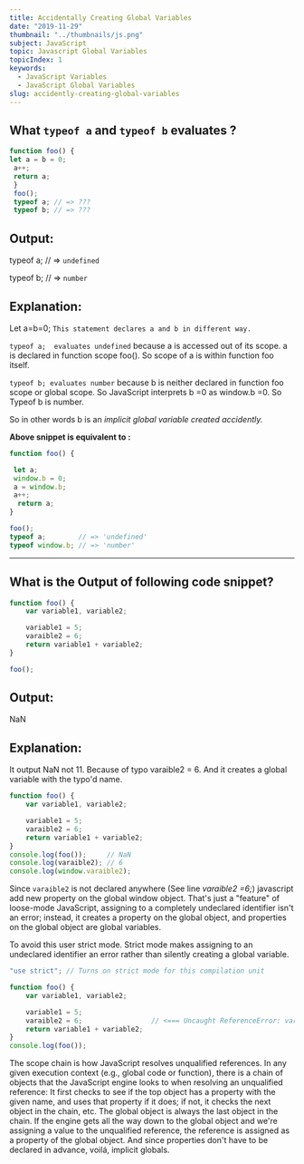 ```yaml
---
title: Accidentally Creating Global Variables
date: "2019-11-29"
thumbnail: "../thumbnails/js.png"
subject: JavaScript
topic: Javascript Global Variables
topicIndex: 1
keywords:
  - JavaScript Variables
  - JavaScript Global Variables   
slug: accidently-creating-global-variables
---
```


## What `typeof a` and `typeof b` evaluates ?

```js
function foo() { 
let a = b = 0;
 a++;
 return a;
 } 
 foo(); 
 typeof a; // => ???
 typeof b; // => ???
```

## Output:

typeof a; // => `undefined`

typeof b; // => `number`


## Explanation:

Let a=b=0;  `This statement declares a and b in different way.`

`typeof a;  evaluates undefined` because a is accessed out of its scope. a is declared in function scope foo(). So scope of a is within function foo itself. 

`typeof b; evaluates number` because b is neither declared in function foo scope or global scope. So JavaScript interprets b =0 as window.b =0. So Typeof b is number.

So in other words b is an *implicit global variable created accidently.*


**Above snippet is equivalent to :**

```js
function foo() {

 let a;
 window.b = 0;
 a = window.b;
 a++;
  return a;
}

foo();
typeof a;        // => 'undefined'
typeof window.b; // => 'number'
```





-----------------------------------------------------------------------------------------------------------------------------


## What is the Output of following code snippet?

```js
function foo() {
    var variable1, variable2;

    variable1 = 5;
    varaible2 = 6;
    return variable1 + variable2;
}

foo();
```

## Output:

NaN

## Explanation: 

It output NaN not 11. Because of typo varaible2 = 6. And it creates a global variable with the typo'd name.

```js
function foo() {
    var variable1, variable2;

    variable1 = 5;
    varaible2 = 6;
    return variable1 + variable2;
}
console.log(foo());     // NaN
console.log(varaible2); // 6
console.log(window.varaible2);
```


Since `varaible2` is not declared anywhere (See line *varaible2 =6;*) javascript add new property on the global window object. That's just a "feature" of loose-mode JavaScript, assigning to a completely undeclared identifier isn't an error; instead, it creates a property on the global object, and properties on the global object are global variables. 

To avoid this user strict mode. Strict mode makes assigning to an undeclared identifier an error rather than silently creating a global variable.


```js
"use strict"; // Turns on strict mode for this compilation unit

function foo() {
    var variable1, variable2;

    variable1 = 5;
    varaible2 = 6;                 // <=== Uncaught ReferenceError: varaible2 is not defined
    return variable1 + variable2;
}
console.log(foo());
```


The scope chain is how JavaScript resolves unqualified references. In any given execution context (e.g., global code or function), there is a chain of objects that the JavaScript engine looks to when resolving an unqualified reference: It first checks to see if the top object has a property with the given name, and uses that property if it does; if not, it checks the next object in the chain, etc. The global object is always the last object in the chain. If the engine gets all the way down to the global object and we're assigning a value to the unqualified reference, the reference is assigned as a property of the global object. And since properties don't have to be declared in advance, voilá, implicit globals.


